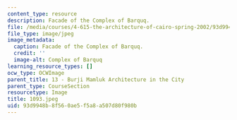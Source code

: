 ```yaml
---
content_type: resource
description: Facade of the Complex of Barquq.
file: /media/courses/4-615-the-architecture-of-cairo-spring-2002/93d9948b8f560ae5f5a8a507d80f980b_1093.jpeg
file_type: image/jpeg
image_metadata:
  caption: Facade of the Complex of Barquq.
  credit: ''
  image-alt: Complex of Barquq
learning_resource_types: []
ocw_type: OCWImage
parent_title: 13 - Burji Mamluk Architecture in the City
parent_type: CourseSection
resourcetype: Image
title: 1093.jpeg
uid: 93d9948b-8f56-0ae5-f5a8-a507d80f980b
---
```

